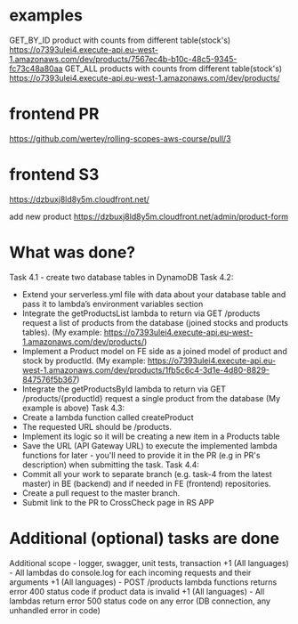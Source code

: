 # examples
GET_BY_ID product with counts from different table(stock's) https://o7393ulei4.execute-api.eu-west-1.amazonaws.com/dev/products/7567ec4b-b10c-48c5-9345-fc73c48a80aa
GET_ALL products with counts from different table(stock's) https://o7393ulei4.execute-api.eu-west-1.amazonaws.com/dev/products/

# frontend PR
https://github.com/wertey/rolling-scopes-aws-course/pull/3

# frontend S3
https://dzbuxj8ld8y5m.cloudfront.net/

add new product https://dzbuxj8ld8y5m.cloudfront.net/admin/product-form

# What was done?
Task 4.1 - create two database tables in DynamoDB
Task 4.2:
- Extend your serverless.yml file with data about your database table and pass it to lambda’s environment variables section
- Integrate the getProductsList lambda to return via GET /products request a list of products from the database (joined stocks and products tables).
  (My example: https://o7393ulei4.execute-api.eu-west-1.amazonaws.com/dev/products/)
- Implement a Product model on FE side as a joined model of product and stock by productId.
  (My example: https://o7393ulei4.execute-api.eu-west-1.amazonaws.com/dev/products/1fb5c6c4-3d1e-4d80-8829-847576f5b367)
- Integrate the getProductsById lambda to return via GET /products/{productId} request a single product from the database (My example is above)
Task 4.3:
- Create a lambda function called createProduct
- The requested URL should be /products.
- Implement its logic so it will be creating a new item in a Products table
- Save the URL (API Gateway URL) to execute the implemented lambda functions for later - you'll need to provide it in the PR (e.g in PR's description) when submitting the task.
Task 4.4:
- Commit all your work to separate branch (e.g. task-4 from the latest master) in BE (backend) and if needed in FE (frontend) repositories.
- Create a pull request to the master branch.
- Submit link to the PR to CrossCheck page in RS APP

# Additional (optional) tasks are done

Additional scope - logger, swagger, unit tests, transaction
+1 (All languages) - All lambdas do console.log for each incoming requests and their arguments
+1 (All languages) - POST /products lambda functions returns error 400 status code if product data is invalid
+1 (All languages) - All lambdas return error 500 status code on any error (DB connection, any unhandled error in code)
